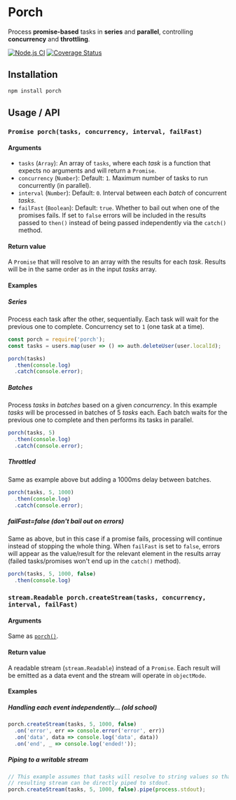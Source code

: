 # Porch

Process **promise-based** tasks in **series** and **parallel**, controlling
**concurrency** and **throttling**.

[![Node.js CI](https://github.com/lupomontero/porch/actions/workflows/node.js.yml/badge.svg)](https://github.com/lupomontero/porch/actions/workflows/node.js.yml)
[![Coverage Status](https://coveralls.io/repos/lupomontero/porch/badge.svg?branch=main)](https://coveralls.io/github/lupomontero/porch?branch=main)

## Installation

```sh
npm install porch
```

## Usage / API

### `Promise porch(tasks, concurrency, interval, failFast)`

#### Arguments

* `tasks` (`Array`): An array of `tasks`, where each _task_ is a function that
  expects no arguments and will return a `Promise`.
* `concurrency` (`Number`): Default: `1`. Maximum number of tasks to run
  concurrently (in parallel).
* `interval` (`Number`): Default: `0`. Interval between each _batch_ of
  concurrent _tasks_.
* `failFast` (`Boolean`): Default: `true`. Whether to bail out when one of the
  promises fails. If set to `false` errors will be included in the results
  passed to `then()` instead of being passed independently via the `catch()`
  method.

#### Return value

A `Promise` that will resolve to an array with the results for each _task_.
Results will be in the same order as in the input _tasks_ array.

#### Examples

##### Series

Process each task after the other, sequentially. Each task will wait for the
previous one to complete. Concurrency set to `1` (one task at a time).

```js
const porch = require('porch');
const tasks = users.map(user => () => auth.deleteUser(user.localId);

porch(tasks)
  .then(console.log)
  .catch(console.error);
```

##### Batches

Process _tasks_ in _batches_ based on a given _concurrency_. In this example
_tasks_ will be processed in batches of 5 _tasks_ each. Each batch waits for the
previous one to complete and then performs its tasks in parallel.

```js
porch(tasks, 5)
  .then(console.log)
  .catch(console.error);
```

##### Throttled

Same as example above but adding a 1000ms delay between batches.

```js
porch(tasks, 5, 1000)
  .then(console.log)
  .catch(console.error);
```

##### failFast=false (don't bail out on errors)

Same as above, but in this case if a promise fails, processing will continue
instead of stopping the whole thing. When `failFast` is set to `false`, errors
will appear as the value/result for the relevant element in the results array
(failed tasks/promises won't end up in the `catch()` method).

```js
porch(tasks, 5, 1000, false)
  .then(console.log)
```

### `stream.Readable porch.createStream(tasks, concurrency, interval, failFast)`

#### Arguments

Same as [`porch()`](#arguments).

#### Return value

A readable stream (`stream.Readable`) instead of a `Promise`. Each result will
be emitted as a data event and the stream will operate in `objectMode`.

#### Examples

##### Handling each event independently... (old school)

```js
porch.createStream(tasks, 5, 1000, false)
  .on('error', err => console.error('error', err))
  .on('data', data => console.log('data', data))
  .on('end', _ => console.log('ended!'));
```

##### Piping to a writable stream

```js
// This example assumes that tasks will resolve to string values so that the
// resulting stream can be directly piped to stdout.
porch.createStream(tasks, 5, 1000, false).pipe(process.stdout);
```
